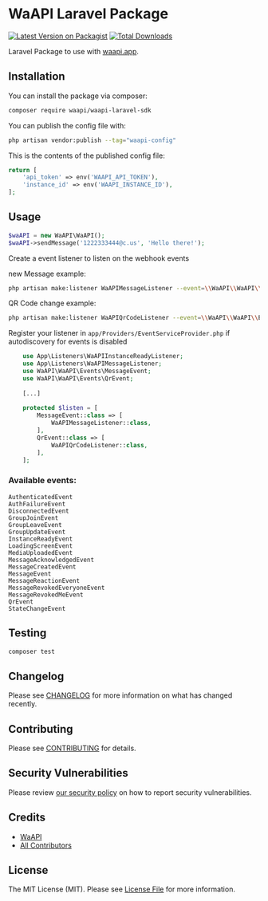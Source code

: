 # WaAPI Laravel Package

[![Latest Version on Packagist](https://img.shields.io/packagist/v/waapi/waapi-laravel-sdk.svg?style=flat-square)](https://packagist.org/packages/waapi/waapi-laravel-sdk)
[![Total Downloads](https://img.shields.io/packagist/dt/waapi/waapi-laravel-sdk.svg?style=flat-square)](https://packagist.org/packages/waapi/waapi-laravel-sdk)

Laravel Package to use with [waapi.app](https://waapi.app).


## Installation

You can install the package via composer:

```bash
composer require waapi/waapi-laravel-sdk
```

You can publish the config file with:

```bash
php artisan vendor:publish --tag="waapi-config"
```

This is the contents of the published config file:

```php
return [
    'api_token' => env('WAAPI_API_TOKEN'),
    'instance_id' => env('WAAPI_INSTANCE_ID'),
];
```

## Usage

```php
$waAPI = new WaAPI\WaAPI();
$waAPI->sendMessage('1222333444@c.us', 'Hello there!');
```

Create a event listener to listen on the webhook events

new Message example:

```bash
php artisan make:listener WaAPIMessageListener --event=\\WaAPI\\WaAPI\\Events\\MessageEvent
```

QR Code change example:

```bash
php artisan make:listener WaAPIQrCodeListener --event=\\WaAPI\\WaAPI\\Events\\QrEvent
```

Register your listener in `app/Providers/EventServiceProvider.php` if autodiscovery for events is disabled

```php
    use App\Listeners\WaAPIInstanceReadyListener;
    use App\Listeners\WaAPIMessageListener;
    use WaAPI\WaAPI\Events\MessageEvent;
    use WaAPI\WaAPI\Events\QrEvent;
        
    [...]
        
    protected $listen = [
        MessageEvent::class => [
            WaAPIMessageListener::class,
        ],
        QrEvent::class => [
            WaAPIQrCodeListener::class,
        ],
    ];
```

### Available events:

```
AuthenticatedEvent
AuthFailureEvent
DisconnectedEvent
GroupJoinEvent
GroupLeaveEvent
GroupUpdateEvent
InstanceReadyEvent
LoadingScreenEvent
MediaUploadedEvent
MessageAcknowledgedEvent
MessageCreatedEvent
MessageEvent
MessageReactionEvent
MessageRevokedEveryoneEvent
MessageRevokedMeEvent
QrEvent
StateChangeEvent
```

## Testing

```bash
composer test
```

## Changelog

Please see [CHANGELOG](CHANGELOG.md) for more information on what has changed recently.

## Contributing

Please see [CONTRIBUTING](CONTRIBUTING.md) for details.

## Security Vulnerabilities

Please review [our security policy](../../security/policy) on how to report security vulnerabilities.

## Credits

- [WaAPI](https://github.com/WaAPIapp)
- [All Contributors](../../contributors)

## License

The MIT License (MIT). Please see [License File](LICENSE.md) for more information.
